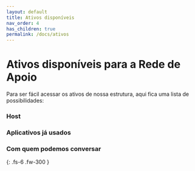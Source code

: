```yaml
---
layout: default
title: Ativos disponíveis
nav_order: 4
has_children: true
permalink: /docs/ativos
---
```


# Ativos disponíveis para a Rede de Apoio

Para ser fácil acessar os ativos de nossa estrutura, aqui fica uma lista de possibilidades:

### Host


### Aplicativos já usados


### Com quem podemos conversar
{: .fs-6 .fw-300 }
